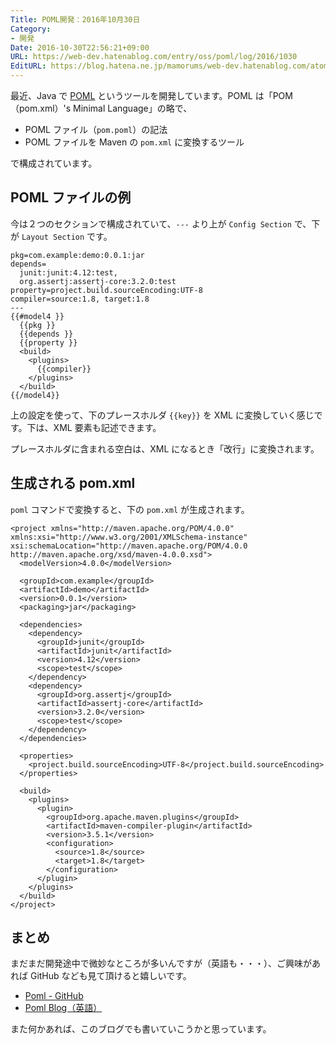 ```yaml
---
Title: POML開発：2016年10月30日
Category:
- 開発
Date: 2016-10-30T22:56:21+09:00
URL: https://web-dev.hatenablog.com/entry/oss/poml/log/2016/1030
EditURL: https://blog.hatena.ne.jp/mamorums/web-dev.hatenablog.com/atom/entry/10328749687192143874
---
```


最近、Java で [POML](https://github.com/mamorum/poml) というツールを開発しています。POML は「POM（pom.xml）'s Minimal Language」の略で、

- POML ファイル（`pom.poml`）の記法
- POML ファイルを Maven の `pom.xml` に変換するツール

で構成されています。


## POML ファイルの例
今は２つのセクションで構成されていて、`---` より上が `Config Section` で、下が `Layout Section` です。

```
pkg=com.example:demo:0.0.1:jar
depends=
  junit:junit:4.12:test,
  org.assertj:assertj-core:3.2.0:test
property=project.build.sourceEncoding:UTF-8
compiler=source:1.8, target:1.8
---
{{#model4 }}
  {{pkg }}
  {{depends }}
  {{property }}
  <build>
    <plugins>
      {{compiler}}
    </plugins>
  </build>
{{/model4}}
```

上の設定を使って、下のプレースホルダ `{{key}}` を XML に変換していく感じです。下は、XML 要素も記述できます。

プレースホルダに含まれる空白は、XML になるとき「改行」に変換されます。


## 生成される pom.xml
`poml` コマンドで変換すると、下の `pom.xml` が生成されます。

```
<project xmlns="http://maven.apache.org/POM/4.0.0" xmlns:xsi="http://www.w3.org/2001/XMLSchema-instance" xsi:schemaLocation="http://maven.apache.org/POM/4.0.0 http://maven.apache.org/xsd/maven-4.0.0.xsd">
  <modelVersion>4.0.0</modelVersion>

  <groupId>com.example</groupId>
  <artifactId>demo</artifactId>
  <version>0.0.1</version>
  <packaging>jar</packaging>

  <dependencies>
    <dependency>
      <groupId>junit</groupId>
      <artifactId>junit</artifactId>
      <version>4.12</version>
      <scope>test</scope>
    </dependency>
    <dependency>
      <groupId>org.assertj</groupId>
      <artifactId>assertj-core</artifactId>
      <version>3.2.0</version>
      <scope>test</scope>
    </dependency>
  </dependencies>

  <properties>
    <project.build.sourceEncoding>UTF-8</project.build.sourceEncoding>
  </properties>

  <build>
    <plugins>
      <plugin>
        <groupId>org.apache.maven.plugins</groupId>
        <artifactId>maven-compiler-plugin</artifactId>
        <version>3.5.1</version>
        <configuration>
          <source>1.8</source>
          <target>1.8</target>
        </configuration>
      </plugin>
    </plugins>
  </build>
</project>
```

## まとめ
まだまだ開発途中で微妙なところが多いんですが（英語も・・・）、ご興味があれば GitHub なども見て頂けると嬉しいです。

- [Poml - GitHub](https://github.com/mamorum/poml)
- [Poml Blog（英語）](http://java-poml.blogspot.com/)

また何かあれば、このブログでも書いていこうかと思っています。
